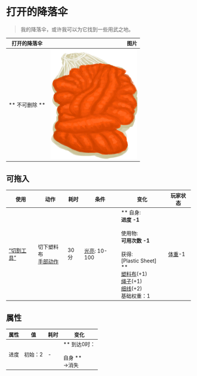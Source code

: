 # 打开的降落伞  
> 我的降落伞，或许我可以为它找到一些用武之地。  
  
  打开的降落伞  |   图片   
 ----  |  ----:   
 ** 不可删除 **  |  <img decoding="async" src="Sprite/Parachute.png" href="a.md" style="max-width:300px;max-height:300px;">   
  
## 可拖入  
使用  |  动作  |  耗时  |  条件  |  变化  |  玩家状态  
----  |  ----  |  ----  |  ----  |  ----  |  ----  
[“切割工具”](tag_Cutter.md)  |  切下塑料布<br>[手部动作](HandAction.md)  |  30分  |  [光亮](Light.md): 10-100  |  ** 自身: **<br>进度  -1<br><br>** 使用物: **<br>可用次数  -1<br><br>** 获得: **<br>** [Plastic Sheet]  **<br>  [塑料布](PlasticSheet.md)(+1)<br>  [绳子](Rope.md)(+1)<br>  [细线](CordFiber.md)(+2)<br>基础权重：1  |  [体重](Weight.md)-1  
## 属性   
属性  |  值  |  耗时  |  变化  
----  |  ----  |  ----  |  ----  
进度  |  初始：2  |  -  |  ** 到达0时： **<br><br>** 自身 **<br>→消失  


<script>document.title="打开的降落伞 - 卡牌生存百科 Card Survival Wiki";</script>